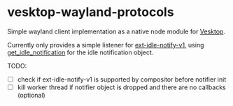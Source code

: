 # vesktop-wayland-protocols

Simple wayland client implementation as a native node module for [Vesktop](https://github.com/Vencord/Vesktop).

Currently only provides a simple listener for [ext-idle-notify-v1](https://wayland.app/protocols/ext-idle-notify-v1), using [get_idle_notification](https://wayland.app/protocols/ext-idle-notify-v1#ext_idle_notifier_v1:request:get_idle_notification) for the idle notification object.

TODO:

- [ ] check if ext-idle-notify-v1 is supported by compositor before notifier init
- [ ] kill worker thread if notifier object is dropped and there are no callbacks (optional)
